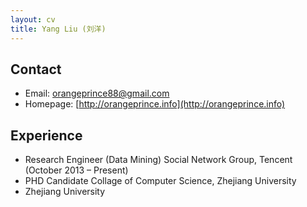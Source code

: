 ```yaml
---
layout: cv
title: Yang Liu (刘洋)
---
```


## Contact
* Email: [orangeprince88@gmail.com](mailto:orangeprince88@gmail.com)
* Homepage: [http://orangeprince.info](http://orangeprince.info)
	
## Experience
* Research Engineer (Data Mining)
Social Network Group, Tencent (October 2013 – Present)
* PHD Candidate 
Collage of Computer Science, Zhejiang University
* Zhejiang University
